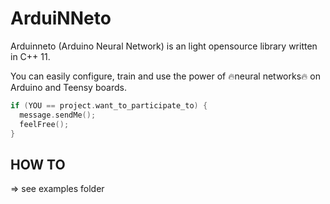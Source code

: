 # ArduiNNeto
Arduinneto (Arduino Neural Network) is an light opensource library written in C++ 11.

You can easily configure, train and use the power of :fire:neural networks:fire: on Arduino and Teensy boards.

```C++
if (YOU == project.want_to_participate_to) {
  message.sendMe();
  feelFree();
}
```

## HOW TO

=> see examples folder

